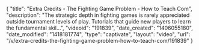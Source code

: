 {
    "title": "Extra Credits - The Fighting Game Problem - How to Teach Com",
    "description": "The strategic depth in fighting games is rarely appreciated outside tournament levels of play. Tutorials that guide new players to learn the fundamental skil...",
    "videoid": "191839",
    "date_created": "1406055180",
    "date_modified": "1418181774",
    "type": "captivate",
    "layout": "video",
    "url": "\/v\/extra-credits-the-fighting-game-problem-how-to-teach-com\/191839"
}